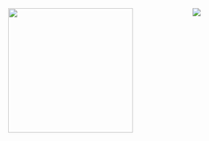 <div align="center">
	<img align="center" src="https://media.giphy.com/media/ES4Vcv8zWfIt2/giphy.gif" width="250"/>
	<img align="right" src="https://github-readme-stats.vercel.app/api/top-langs/?username=soaresgabe&theme=tokyonight&hide_border=true"/>
</div> 
